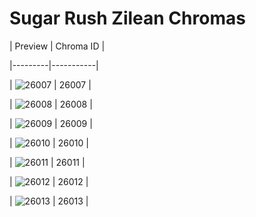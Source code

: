 # Sugar Rush Zilean Chromas


| Preview | Chroma ID |

|---------|-----------|

| ![26007](https://raw.communitydragon.org/latest/plugins/rcp-be-lol-game-data/global/default/v1/champion-chroma-images/26/26007.png) | 26007 |

| ![26008](https://raw.communitydragon.org/latest/plugins/rcp-be-lol-game-data/global/default/v1/champion-chroma-images/26/26008.png) | 26008 |

| ![26009](https://raw.communitydragon.org/latest/plugins/rcp-be-lol-game-data/global/default/v1/champion-chroma-images/26/26009.png) | 26009 |

| ![26010](https://raw.communitydragon.org/latest/plugins/rcp-be-lol-game-data/global/default/v1/champion-chroma-images/26/26010.png) | 26010 |

| ![26011](https://raw.communitydragon.org/latest/plugins/rcp-be-lol-game-data/global/default/v1/champion-chroma-images/26/26011.png) | 26011 |

| ![26012](https://raw.communitydragon.org/latest/plugins/rcp-be-lol-game-data/global/default/v1/champion-chroma-images/26/26012.png) | 26012 |

| ![26013](https://raw.communitydragon.org/latest/plugins/rcp-be-lol-game-data/global/default/v1/champion-chroma-images/26/26013.png) | 26013 |